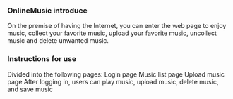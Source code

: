 ### OnlineMusic introduce
On the premise of having the Internet, you can enter the web page to enjoy music, collect your favorite music, upload your favorite music, uncollect music and delete unwanted music.

### Instructions for use
Divided into the following pages:
Login page
Music list page
Upload music page
After logging in, users can play music, upload music, delete music, and save music
